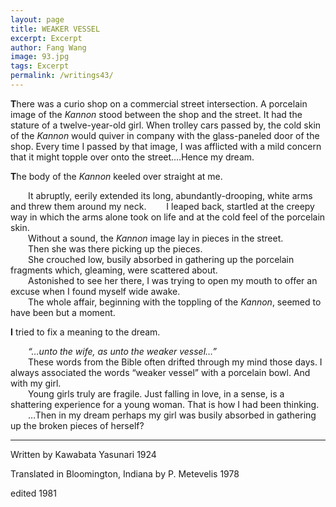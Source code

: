 ```yaml
---
layout: page
title: WEAKER VESSEL
excerpt: Excerpt
author: Fang Wang
image: 93.jpg
tags: Excerpt
permalink: /writings43/
---
```


**T**here was a curio shop on a commercial street intersection. A porcelain image of the *Kannon* stood between the shop and the street. It had the stature of a twelve-year-old girl. When trolley cars passed by, the cold skin of the *Kannon* would quiver in company with the glass-paneled door of the shop. Every time I passed by that image, I was afflicted with a mild concern that it might topple over onto the street.…Hence my dream.

 

**T**he body of the *Kannon* keeled over straight at me.

&emsp;&emsp;It abruptly, eerily extended its long, abundantly-drooping, white arms and threw them around my neck.
&emsp;&emsp;I leaped back, startled at the creepy way in which the arms alone took on life and at the cold feel of the porcelain skin.   
&emsp;&emsp;Without a sound, the *Kannon* image lay in pieces in the street.   
&emsp;&emsp;Then she was there picking up the pieces.   
&emsp;&emsp;She crouched low, busily absorbed in gathering up the porcelain fragments which, gleaming, were scattered about.   
&emsp;&emsp;Astonished to see her there, I was trying to open my mouth to offer an excuse when I found myself wide awake.   
&emsp;&emsp;The whole affair, beginning with the toppling of the *Kannon*, seemed to have been but a moment.

 

**I** tried to fix a meaning to the dream.

&emsp;&emsp;*“…unto the wife, as unto the weaker vessel…”*   
&emsp;&emsp;These words from the Bible often drifted through my mind those days. I always associated the words “weaker vessel” with a porcelain bowl. And with my girl.   
&emsp;&emsp;Young girls truly are fragile. Just falling in love, in a sense, is a shattering experience for a young woman. That is how I had been thinking.   
&emsp;&emsp;…Then in my dream perhaps my girl was busily absorbed in gathering up the broken pieces of herself?

 

****

Written by Kawabata Yasunari 1924

Translated in Bloomington, Indiana by P. Metevelis 1978

edited 1981